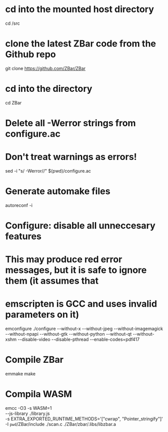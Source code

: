# cd into the mounted host directory
cd /src

# clone the latest ZBar code from the Github repo
git clone https://github.com/ZBar/ZBar

# cd into the directory
cd ZBar

# Delete all -Werror strings from configure.ac
# Don't treat warnings as errors!
sed -i "s/ -Werror//" $(pwd)/configure.ac

# Generate automake files
autoreconf -i

# Configure: disable all unneccesary features
# This may produce red error messages, but it is safe to ignore them (it assumes that
# emscripten is GCC and uses invalid parameters on it)
emconfigure ./configure --without-x --without-jpeg --without-imagemagick --without-npapi --without-gtk --without-python --without-qt --without-xshm --disable-video --disable-pthread --enable-codes=pdf417

# Compile ZBar
emmake make

# Compila WASM
emcc -O3 -s WASM=1 \
--js-library ./library.js \
-s EXTRA_EXPORTED_RUNTIME_METHODS='["cwrap", "Pointer_stringify"]' \
-I `pwd`/ZBar/include ./scan.c ./ZBar/zbar/.libs/libzbar.a